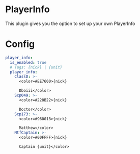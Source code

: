 # PlayerInfo
This plugin gives you the option to set up your own PlayerInfo

# Config
```yml
player_info:
  is_enabled: true
  # Tags: {nick} | {unit}
  player_info:
    ClassD: >-
      <color=#EE7600>{nick}

      Dboiii</color>
    Scp049: >-
      <color=#228B22>{nick}

      Doctor</color>
    Scp173: >-
      <color=#960018>{nick}

      Matthew</color>
    NtfCaptain: >-
      <color=#00FFFF>{nick}

      Captain {unit}</color>
```
